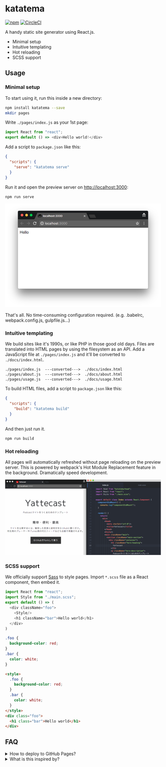 # katatema

[![npm](https://img.shields.io/npm/v/katatema.svg)](https://www.npmjs.com/package/katatema)
[![CircleCI](https://img.shields.io/circleci/project/github/r7kamura/katatema.svg)](https://circleci.com/gh/r7kamura/katatema)

A handy static site generator using React.js.

- Minimal setup
- Intuitive templating
- Hot reloading
- SCSS support

## Usage

### Minimal setup

To start using it, run this inside a new directory:

```bash
npm install katatema --save
mkdir pages
```

Write `./pages/index.js` as your 1st page:

```javascript
import React from "react";
export default () => <div>Hello world!</div>
```

Add a script to `package.json` like this:

```json
{
  "scripts": {
    "serve": "katatema serve"
  }
}
```

Run it and open the preview server on [http://localhost:3000](http://localhost:3000):

```bash
npm run serve
```

![image](/images/screenshot-serve.png)

That's all. No time-consuming configuration required. (e.g. .babelrc, webpack.config.js, gulpfile.js...)

### Intuitive templating

We build sites like it's 1990s, or like PHP in those good old days.
Files are translated into HTML pages by using the filesystem as an API.
Add a JavaScript file at `./pages/index.js` and it'll be converted to `./docs/index.html`.

```
./pages/index.js  ---converted--->  ./docs/index.html
./pages/about.js  ---converted--->  ./docs/about.html
./pages/usage.js  ---converted--->  ./docs/usage.html
```

To build HTML files, add a script to `package.json` like this:

```json
{
  "scripts": {
    "build": "katatema build"
  }
}
```

And then just run it.

```bash
npm run build
```

### Hot reloading

All pages will automatically refreshed without page reloading on the preview server.
This is powered by webpack's Hot Module Replacement feature in the background.
Dramatically speed development.

![demo](/images/demo.gif)

### SCSS support

We officially support [Sass](http://sass-lang.com/) to style pages.
Import `*.scss` file as a React component, then embed it.

```javascript
import React from "react";
import Style from "./main.scss";
export default () => (
  <div className="foo">
    <Style/>
    <h1 className="bar">Hello world</h1>
  </div>
)
```

```scss
.foo {
  background-color: red;
}
.bar {
  color: white;
}
```

```html
<style>
  .foo {
    background-color: red;
  }
  .bar {
    color: white;
  }
</style>
<div class="foo">
  <h1 class="bar">Hello world</h1>
</div>
```

## FAQ

<details>

<summary>How to deploy to GitHub Pages?</summary>

`gh-pages` command line utility helps you deploy your site to GitHub Pages.

```bash
npm install gh-pages --save-dev
```

When using `gh-pages`, your `package.json` looks like this:

```json
{
  "scripts": {
    "build": "katatema build",
    "serve": "katatema serve",
    "deploy": "npm run build && gh-pages --dist docs",
  }
}
```

Then you can simply invoke `npm run deploy` to deploy.

```
Cloning git@github.com:username/repo.git into node_modules/gh-pages/.cache
Cleaning
Fetching origin
Checking out origin/gh-pages
Removing files
Copying files
Adding all
Committing
Pushing
Published
```

</details>

<details>

<summary>What is this inspired by?</summary>

- [PHP](https://github.com/php/php-src)
- [next.js](https://github.com/zeit/next.js)
- [gatsuby](https://github.com/gatsbyjs/gatsby)
- [sitespec](https://github.com/r7kamura/sitespec)

</details>

